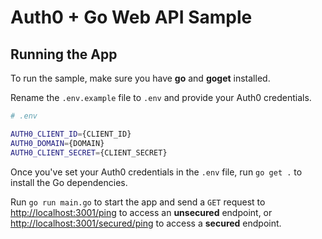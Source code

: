 # Auth0 + Go Web API Sample

## Running the App

To run the sample, make sure you have **go** and **goget** installed.

Rename the `.env.example` file to `.env` and provide your Auth0 credentials.

```bash
# .env

AUTH0_CLIENT_ID={CLIENT_ID}
AUTH0_DOMAIN={DOMAIN}
AUTH0_CLIENT_SECRET={CLIENT_SECRET}
```

Once you've set your Auth0 credentials in the `.env` file, run `go get .` to install the Go dependencies.

Run `go run main.go` to start the app and send a `GET` request to [http://localhost:3001/ping](http://localhost:3001/ping) to access an **unsecured** endpoint, or [http://localhost:3001/secured/ping](http://localhost:3001/secured/ping) to access a **secured** endpoint.
